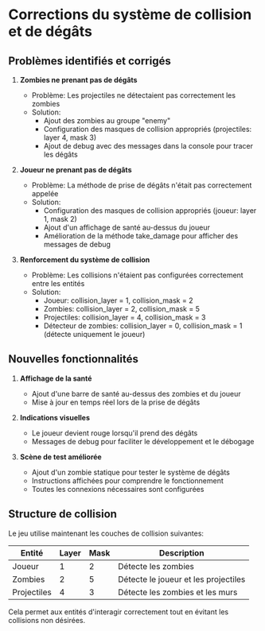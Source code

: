 # Corrections du système de collision et de dégâts

## Problèmes identifiés et corrigés

1. **Zombies ne prenant pas de dégâts**
   - Problème: Les projectiles ne détectaient pas correctement les zombies
   - Solution:
     - Ajout des zombies au groupe "enemy"
     - Configuration des masques de collision appropriés (projectiles: layer 4, mask 3)
     - Ajout de debug avec des messages dans la console pour tracer les dégâts

2. **Joueur ne prenant pas de dégâts**
   - Problème: La méthode de prise de dégâts n'était pas correctement appelée
   - Solution:
     - Configuration des masques de collision appropriés (joueur: layer 1, mask 2)
     - Ajout d'un affichage de santé au-dessus du joueur
     - Amélioration de la méthode take_damage pour afficher des messages de debug

3. **Renforcement du système de collision**
   - Problème: Les collisions n'étaient pas configurées correctement entre les entités
   - Solution:
     - Joueur: collision_layer = 1, collision_mask = 2
     - Zombies: collision_layer = 2, collision_mask = 5
     - Projectiles: collision_layer = 4, collision_mask = 3
     - Détecteur de zombies: collision_layer = 0, collision_mask = 1 (détecte uniquement le joueur)

## Nouvelles fonctionnalités

1. **Affichage de la santé**
   - Ajout d'une barre de santé au-dessus des zombies et du joueur
   - Mise à jour en temps réel lors de la prise de dégâts

2. **Indications visuelles**
   - Le joueur devient rouge lorsqu'il prend des dégâts
   - Messages de debug pour faciliter le développement et le débogage

3. **Scène de test améliorée**
   - Ajout d'un zombie statique pour tester le système de dégâts
   - Instructions affichées pour comprendre le fonctionnement
   - Toutes les connexions nécessaires sont configurées

## Structure de collision

Le jeu utilise maintenant les couches de collision suivantes:

| Entité     | Layer | Mask | Description                          |
|------------|-------|------|--------------------------------------|
| Joueur     | 1     | 2    | Détecte les zombies                  |
| Zombies    | 2     | 5    | Détecte le joueur et les projectiles |
| Projectiles| 4     | 3    | Détecte les zombies et les murs      |

Cela permet aux entités d'interagir correctement tout en évitant les collisions non désirées. 